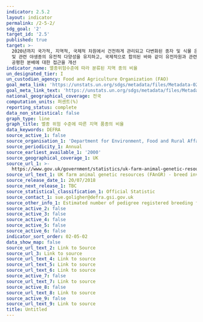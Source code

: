```yaml
---
indicator: 2.5.2
layout: indicator
permalink: /2-5-2/
sdg_goal: '2'
target_id: '2.5'
published: true
target: >-
  2020년까지 국가적, 지역적, 국제적 차원에서 건전하게 관리되고 다변화된 종자 및 식물 은행 등을 통해 종자, 재배식물, 가축과 사육동물
  및 관련 야생종의 유전적 다양성을 유지하고, 국제적으로 합의된 바와 같이 유전자원과 관련 전통지식의 이용으로부터 발생하는 이익의 공정하고
  공평한 분배에 대한 접근을 개선
indicator_name: 멸종위험수준에 따라 분류된 지역 종의 비율
un_designated_tier: I
un_custodian_agency: Food and Agriculture Organization (FAO)
goal_meta_link: 'https://unstats.un.org/sdgs/metadata/files/Metadata-02-05-02.pdf'
goal_meta_link_text: 'https://unstats.un.org/sdgs/metadata/files/Metadata-02-05-02.pdf'
national_geographical_coverage: 전국
computation_units: 퍼센트(%)
reporting_status: complete
data_non_statistical: false
graph_type: line
graph_title: 멸종 위험 수준에 따른 지역 품종의 비율
data_keywords: DEFRA
source_active_1: false
source_organisation_1: 'Department for Environment, Food and Rural Affairs (DEFRA)'
source_periodicity_1: Annual
source_earliest_available_1: '2000'
source_geographical_coverage_1: UK
source_url_1: >-
  https://www.gov.uk/government/statistics/uk-farm-animal-genetic-resources-fangr-breed-inventory-results
source_url_text_1: UK farm animal genetic resources (FAnGR) - breed inventory results
source_release_date_1: 20/07/2018
source_next_release_1: TBC
source_statistical_classification_1: Official Statistic
source_contact_1: sue.goligher@defra.gsi.gov.uk
source_other_info_1: Estimated number of pedigree registered breeding females
source_active_2: false
source_active_3: false
source_active_4: false
source_active_5: false
source_active_6: false
indicator_sort_order: 02-05-02
data_show_map: false
source_url_text_2: Link to Source
source_url_3: Link to source
source_url_text_4: Link to source
source_url_text_5: Link to source
source_url_text_6: Link to source
source_active_7: false
source_url_text_7: Link to source
source_active_8: false
source_url_text_8: Link to source
source_active_9: false
source_url_text_9: Link to source
title: Untitled
---
```

